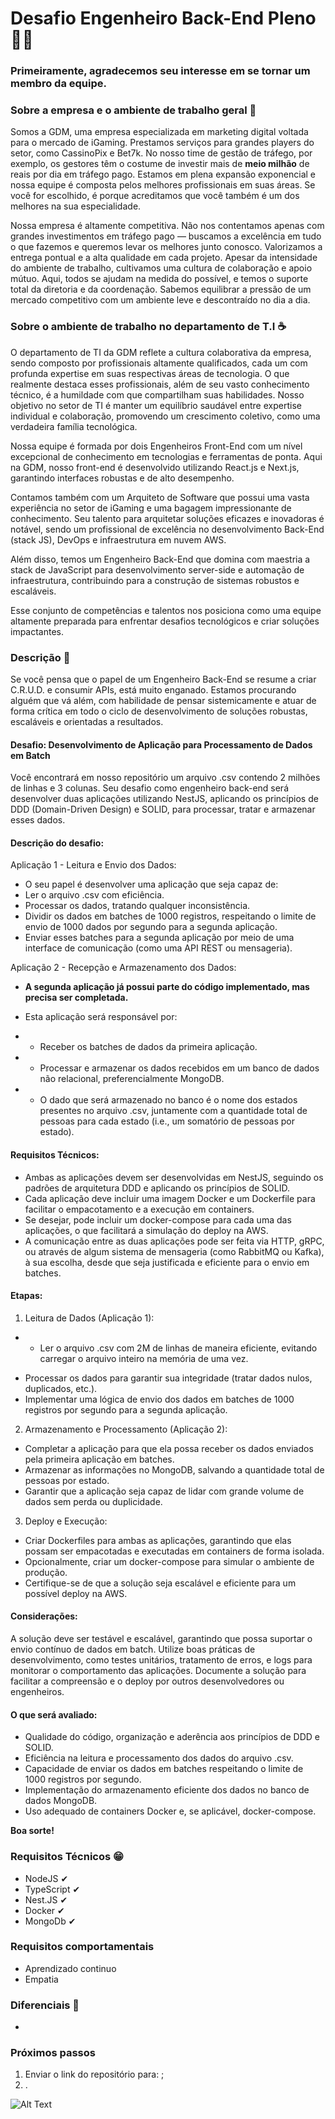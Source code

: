 # Desafio Engenheiro Back-End Pleno 👩‍💻

### Primeiramente, agradecemos seu interesse em se tornar um membro da equipe.

### Sobre a empresa e o ambiente de trabalho geral 🚀

Somos a GDM, uma empresa especializada em marketing digital voltada para o mercado de iGaming. Prestamos serviços para grandes players do setor, como CassinoPix e Bet7k. No nosso time de gestão de tráfego, por exemplo, os gestores têm o costume de investir mais de **meio milhão** de reais por dia em tráfego pago. Estamos em plena expansão exponencial e nossa equipe é composta pelos melhores profissionais em suas áreas. Se você for escolhido, é porque acreditamos que você também é um dos melhores na sua especialidade.

Nossa empresa é altamente competitiva. Não nos contentamos apenas com grandes investimentos em tráfego pago — buscamos a excelência em tudo o que fazemos e queremos levar os melhores junto conosco. Valorizamos a entrega pontual e a alta qualidade em cada projeto. Apesar da intensidade do ambiente de trabalho, cultivamos uma cultura de colaboração e apoio mútuo. Aqui, todos se ajudam na medida do possível, e temos o suporte total da diretoria e da coordenação. Sabemos equilibrar a pressão de um mercado competitivo com um ambiente leve e descontraído no dia a dia.

### Sobre o ambiente de trabalho no departamento de T.I ☕

O departamento de TI da GDM reflete a cultura colaborativa da empresa, sendo composto por profissionais altamente qualificados, cada um com profunda expertise em suas respectivas áreas de tecnologia. O que realmente destaca esses profissionais, além de seu vasto conhecimento técnico, é a humildade com que compartilham suas habilidades. Nosso objetivo no setor de TI é manter um equilíbrio saudável entre expertise individual e colaboração, promovendo um crescimento coletivo, como uma verdadeira família tecnológica.

Nossa equipe é formada por dois Engenheiros Front-End com um nível excepcional de conhecimento em tecnologias e ferramentas de ponta. Aqui na GDM, nosso front-end é desenvolvido utilizando React.js e Next.js, garantindo interfaces robustas e de alto desempenho.

Contamos também com um Arquiteto de Software que possui uma vasta experiência no setor de iGaming e uma bagagem impressionante de conhecimento. Seu talento para arquitetar soluções eficazes e inovadoras é notável, sendo um profissional de excelência no desenvolvimento Back-End (stack JS), DevOps e infraestrutura em nuvem AWS.

Além disso, temos um Engenheiro Back-End que domina com maestria a stack de JavaScript para desenvolvimento server-side e automação de infraestrutura, contribuindo para a construção de sistemas robustos e escaláveis.

Esse conjunto de competências e talentos nos posiciona como uma equipe altamente preparada para enfrentar desafios tecnológicos e criar soluções impactantes.

### Descrição 📰

Se você pensa que o papel de um Engenheiro Back-End se resume a criar C.R.U.D. e consumir APIs, está muito enganado. Estamos procurando alguém que vá além, com habilidade de pensar sistemicamente e atuar de forma crítica em todo o ciclo de desenvolvimento de soluções robustas, escaláveis e orientadas a resultados.

#### Desafio: Desenvolvimento de Aplicação para Processamento de Dados em Batch

Você encontrará em nosso repositório um arquivo .csv contendo 2 milhões de linhas e 3 colunas. Seu desafio como engenheiro back-end será desenvolver duas aplicações utilizando NestJS, aplicando os princípios de DDD (Domain-Driven Design) e SOLID, para processar, tratar e armazenar esses dados.

#### Descrição do desafio:
Aplicação 1 - Leitura e Envio dos Dados:
* O seu papel é desenvolver uma aplicação que seja capaz de:
* Ler o arquivo .csv com eficiência.
* Processar os dados, tratando qualquer inconsistência.
* Dividir os dados em batches de 1000 registros, respeitando o limite de envio de 1000 dados por segundo para a segunda aplicação.
* Enviar esses batches para a segunda aplicação por meio de uma interface de comunicação (como uma API REST ou mensageria).

Aplicação 2 - Recepção e Armazenamento dos Dados:
- **A segunda aplicação já possui parte do código implementado, mas precisa ser completada.**

- Esta aplicação será responsável por:

- * Receber os batches de dados da primeira aplicação.
- * Processar e armazenar os dados recebidos em um banco de dados não relacional, preferencialmente MongoDB.
- * O dado que será armazenado no banco é o nome dos estados presentes no arquivo .csv, juntamente com a quantidade total de pessoas para cada estado (i.e., um somatório de pessoas por estado).

#### Requisitos Técnicos:
* Ambas as aplicações devem ser desenvolvidas em NestJS, seguindo os padrões de arquitetura DDD e aplicando os princípios de SOLID.
* Cada aplicação deve incluir uma imagem Docker e um Dockerfile para facilitar o empacotamento e a execução em containers.
* Se desejar, pode incluir um docker-compose para cada uma das aplicações, o que facilitará a simulação do deploy na AWS.
* A comunicação entre as duas aplicações pode ser feita via HTTP, gRPC, ou através de algum sistema de mensageria (como RabbitMQ ou Kafka), à sua escolha, desde que seja justificada e eficiente para o envio em batches.

#### Etapas:
1. Leitura de Dados (Aplicação 1):
- * Ler o arquivo .csv com 2M de linhas de maneira eficiente, evitando carregar o arquivo inteiro na memória de uma vez.
* Processar os dados para garantir sua integridade (tratar dados nulos, duplicados, etc.).
* Implementar uma lógica de envio dos dados em batches de 1000 registros por segundo para a segunda aplicação.

2. Armazenamento e Processamento (Aplicação 2):

* Completar a aplicação para que ela possa receber os dados enviados pela primeira aplicação em batches.
* Armazenar as informações no MongoDB, salvando a quantidade total de pessoas por estado.
* Garantir que a aplicação seja capaz de lidar com grande volume de dados sem perda ou duplicidade.

3. Deploy e Execução:

* Criar Dockerfiles para ambas as aplicações, garantindo que elas possam ser empacotadas e executadas em containers de forma isolada.
* Opcionalmente, criar um docker-compose para simular o ambiente de produção.
* Certifique-se de que a solução seja escalável e eficiente para um possível deploy na AWS.

#### Considerações:
A solução deve ser testável e escalável, garantindo que possa suportar o envio contínuo de dados em batch.
Utilize boas práticas de desenvolvimento, como testes unitários, tratamento de erros, e logs para monitorar o comportamento das aplicações.
Documente a solução para facilitar a compreensão e o deploy por outros desenvolvedores ou engenheiros.

#### O que será avaliado:
* Qualidade do código, organização e aderência aos princípios de DDD e SOLID.
* Eficiência na leitura e processamento dos dados do arquivo .csv.
* Capacidade de enviar os dados em batches respeitando o limite de 1000 registros por segundo.
* Implementação do armazenamento eficiente dos dados no banco de dados MongoDB.
* Uso adequado de containers Docker e, se aplicável, docker-compose.

**Boa sorte!**

### Requisitos Técnicos 😁

- NodeJS ✔
- TypeScript ✔
- Nest.JS ✔
- Docker ✔
- MongoDb ✔

### Requisitos comportamentais

- Aprendizado continuo
- Empatia

### Diferenciais 💖

-

### Próximos passos

1. Enviar o link do repositório para: ;
2. .

![Alt Text](https://media0.giphy.com/media/bGgsc5mWoryfgKBx1u/200w.gif?cid=6c09b952b9ldwmlfeyplodki2qm3x1fcknis1hr0ow41lk9w&ep=v1_gifs_search&rid=200w.gif&ct=g)
